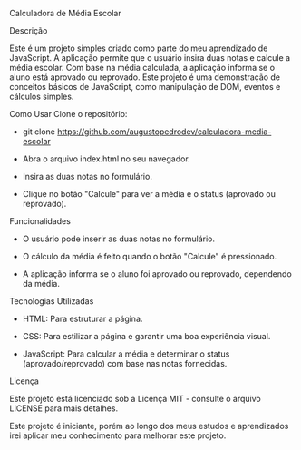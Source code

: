 Calculadora de Média Escolar

Descrição

Este é um projeto simples criado como parte do meu aprendizado de JavaScript. A aplicação permite que o usuário insira duas notas e calcule a média escolar. Com base na média calculada, a aplicação informa se o aluno está aprovado ou reprovado.
Este projeto é uma demonstração de conceitos básicos de JavaScript, como manipulação de DOM, eventos e cálculos simples.

Como Usar
Clone o repositório:

- git clone https://github.com/augustopedrodev/calculadora-media-escolar

- Abra o arquivo index.html no seu navegador.

- Insira as duas notas no formulário.

- Clique no botão "Calcule" para ver a média e o status (aprovado ou reprovado).

Funcionalidades
- O usuário pode inserir as duas notas no formulário.

- O cálculo da média é feito quando o botão "Calcule" é pressionado.

- A aplicação informa se o aluno foi aprovado ou reprovado, dependendo da média.

Tecnologias Utilizadas

- HTML: Para estruturar a página.
  
- CSS: Para estilizar a página e garantir uma boa experiência visual.
  
- JavaScript: Para calcular a média e determinar o status (aprovado/reprovado) com base nas notas fornecidas.

Licença

Este projeto está licenciado sob a Licença MIT - consulte o arquivo LICENSE para mais detalhes.

Este projeto é iniciante, porém ao longo dos meus estudos e aprendizados irei aplicar meu conhecimento para melhorar este projeto.
